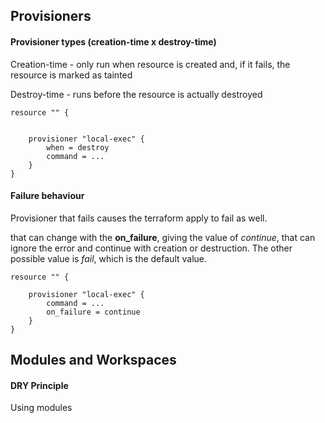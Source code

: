 ## Provisioners

#### Provisioner types (creation-time x destroy-time)

Creation-time - only run when resource is created and, if it fails, the resource is marked as tainted

Destroy-time - runs before the resource is actually destroyed

```hcl
resource "" {


    provisioner "local-exec" {
        when = destroy
        command = ...
    }    
}
```

#### Failure behaviour

Provisioner that fails causes the terraform apply to fail as well.

that can change with the **on_failure**, giving the value of _continue_, that can ignore the error and continue with creation or destruction. The other possible value is _fail_, which is the default value.

```hcl
resource "" {

    provisioner "local-exec" {
        command = ...
        on_failure = continue
    }    
}
```

## Modules and Workspaces

#### DRY Principle

Using modules